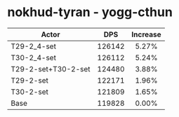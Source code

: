 # nokhud-tyran - yogg-cthun
| Actor | DPS | Increase |
|---|:---:|:---:|
|T29-2_4-set|126142|5.27%|
|T30-2_4-set|126112|5.24%|
|T29-2-set+T30-2-set|124480|3.88%|
|T29-2-set|122171|1.96%|
|T30-2-set|121809|1.65%|
|Base|119828|0.00%|

